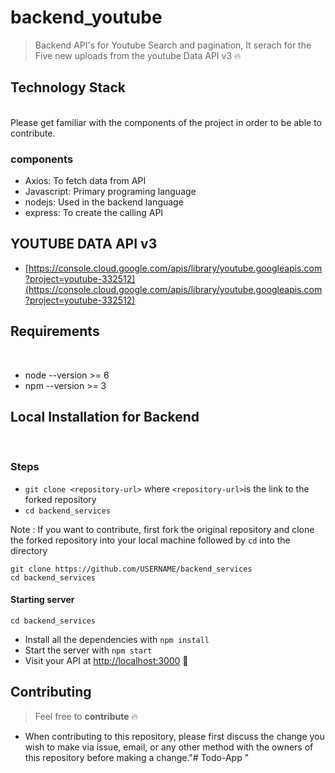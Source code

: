 # backend_youtube

> Backend API's for Youtube Search and pagination, It serach for the Five new uploads from the youtube Data API v3 🔥

## Technology Stack 
</br>
Please get familiar with the components of the project in order to be able to contribute.

### components
- Axios: To fetch data from API
- Javascript: Primary programing language
- nodejs: Used in the backend language
- express: To create the calling API

## YOUTUBE DATA API v3
- [https://console.cloud.google.com/apis/library/youtube.googleapis.com?project=youtube-332512](https://console.cloud.google.com/apis/library/youtube.googleapis.com?project=youtube-332512)

## Requirements
</br>

- node --version >= 6
- npm --version >= 3

## Local Installation for Backend
</br>

### Steps
- `git clone <repository-url>` where `<repository-url>`is the link to the forked repository
- `cd backend_services`

Note : If you want to contribute, first fork the original repository and clone the forked repository into your local machine followed by `cd` into the directory

```
git clone https://github.com/USERNAME/backend_services
cd backend_services

```
#### Starting server

```
cd backend_services
```
- Install all the dependencies with `npm install`
- Start the server with `npm start`
- Visit your API at [http://localhost:3000](http://localhost:3000.) :tada:

## Contributing

> Feel free to **contribute** 🔥
- When contributing to this repository, please first discuss the change you wish to make via issue, email, or any other method with the owners of this repository before making a change."# Todo-App "

